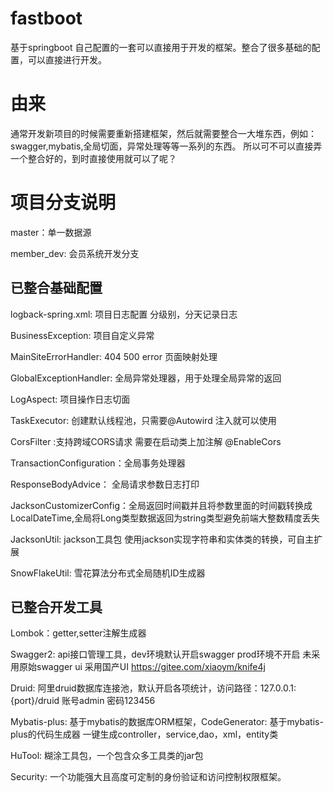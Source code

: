 
# fastboot
基于springboot 自己配置的一套可以直接用于开发的框架。整合了很多基础的配置，可以直接进行开发。

# 由来
通常开发新项目的时候需要重新搭建框架，然后就需要整合一大堆东西，例如：swagger,mybatis,全局切面，异常处理等等一系列的东西。
所以可不可以直接弄一个整合好的，到时直接使用就可以了呢？

# 项目分支说明
master：单一数据源

member_dev: 会员系统开发分支   

## 已整合基础配置

logback-spring.xml: 项目日志配置 分级别，分天记录日志

BusinessException: 项目自定义异常

MainSiteErrorHandler: 404 500 error 页面映射处理

GlobalExceptionHandler: 全局异常处理器，用于处理全局异常的返回

LogAspect: 项目操作日志切面

TaskExecutor: 创建默认线程池，只需要@Autowird 注入就可以使用

CorsFilter :支持跨域CORS请求  需要在启动类上加注解 @EnableCors

TransactionConfiguration：全局事务处理器

ResponseBodyAdvice： 全局请求参数日志打印

JacksonCustomizerConfig：全局返回时间戳并且将参数里面的时间戳转换成LocalDateTime,全局将Long类型数据返回为string类型避免前端大整数精度丢失

JacksonUtil: jackson工具包 使用jackson实现字符串和实体类的转换，可自主扩展

SnowFlakeUtil: 雪花算法分布式全局随机ID生成器


## 已整合开发工具

Lombok：getter,setter注解生成器

Swagger2: api接口管理工具，dev环境默认开启swagger prod环境不开启  未采用原始swagger ui 采用国产UI https://gitee.com/xiaoym/knife4j 

Druid: 阿里druid数据库连接池，默认开启各项统计，访问路径：127.0.0.1:{port}/druid  账号admin 密码123456

Mybatis-plus: 基于mybatis的数据库ORM框架，CodeGenerator: 基于mybatis-plus的代码生成器 一键生成controller，service,dao，xml，entity类

HuTool: 糊涂工具包，一个包含众多工具类的jar包

Security: 一个功能强大且高度可定制的身份验证和访问控制权限框架。
